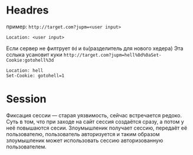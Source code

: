 # Headres

пример:
`http://target.com?jupm=<user input>`

```
Location: <user input>
```
Если сервер не филтрует `0d` и `0a`(разделитель для нового хедера)
Эта сслыка усановит куки
`http://target.com?jupm=hell%0d%0aSet-Cookie:gotohell%3d`

```
Location: hell
Set-Cookie: gotohell=1
```

# Session

Фиксация сессии — старая уязвимость, сейчас встречается редоко. 
Суть в том, что при заходе на сайт сессия создаётся сразу, а потом у неё повышаются сесии. 
Злоумышленик получает сессию, передаёт её пользователю, пользователь авторизуется и таким образом злоумышленик может использовать сессию авторизованную пользователем.
